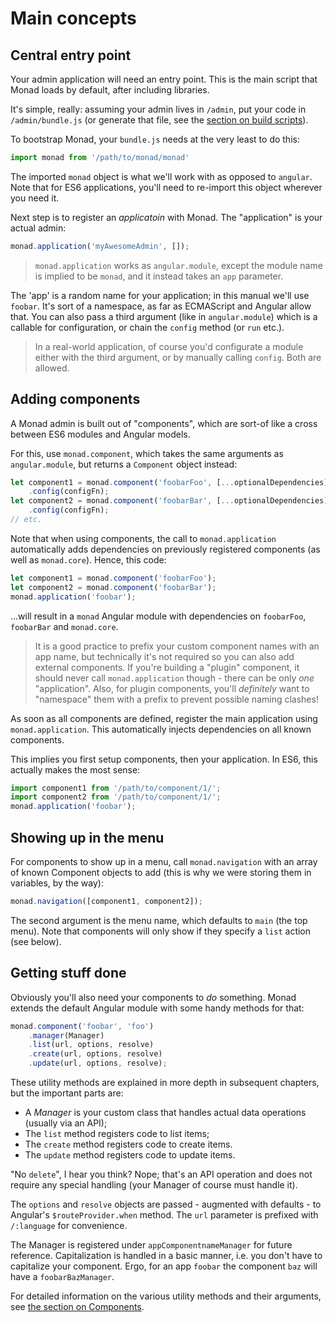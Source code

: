 # Main concepts

## Central entry point
Your admin application will need an entry point. This is the main script that
Monad loads by default, after including libraries.

It's simple, really: assuming your admin lives in `/admin`, put your code in
`/admin/bundle.js` (or generate that file, see the [section on build
scripts](./build.md)).

To bootstrap Monad, your `bundle.js` needs at the very least to do this:

```javascript
import monad from '/path/to/monad/monad'
```

The imported `monad` object is what we'll work with as opposed to `angular`.
Note that for ES6 applications, you'll need to re-import this object wherever
you need it.

Next step is to register an _applicatoin_ with Monad. The "application" is your
actual admin:

```javascript
monad.application('myAwesomeAdmin', []);
```

> `monad.application` works as `angular.module`, except the module name is
> implied to be `monad`, and it instead takes an `app` parameter.

The 'app' is a random name for your application; in this manual we'll use
`foobar`. It's sort of a namespace, as far as ECMAScript and Angular allow that.
You can also pass a third argument (like in `angular.module`) which is a
callable for configuration, or chain the `config` method (or `run` etc.).

> In a real-world application, of course you'd configurate a module either with
> the third argument, or by manually calling `config`. Both are allowed.

## Adding components
A Monad admin is built out of "components", which are sort-of like a cross
between ES6 modules and Angular models.

For this, use `monad.component`, which takes the same arguments as
`angular.module`, but returns a `Component` object instead:

```javascript
let component1 = monad.component('foobarFoo', [...optionalDependencies], configFn)
    .config(configFn);
let component2 = monad.component('foobarBar', [...optionalDependencies], configFn)
    .config(configFn);
// etc.
```

Note that when using components, the call to `monad.application` automatically
adds dependencies on previously registered components (as well as `monad.core`).
Hence, this code:

```javascript
let component1 = monad.component('foobarFoo');
let component2 = monad.component('foobarBar');
monad.application('foobar');
```

...will result in a `monad` Angular module with dependencies on `foobarFoo`,
`foobarBar` and `monad.core`.

> It is a good practice to prefix your custom component names with an app name,
> but technically it's not required so you can also add external components.
> If you're building a "plugin" component, it should never call
> `monad.application` though - there can be only _one_ "application". Also, for
> plugin components, you'll _definitely_ want to "namespace" them with a prefix
> to prevent possible naming clashes!

As soon as all components are defined, register the main application using
`monad.application`. This automatically injects dependencies on all known
components.

This implies you first setup components, then your application. In ES6, this
actually makes the most sense:

```javascript
import component1 from '/path/to/component/1/';
import component2 from '/path/to/component/1/';
monad.application('foobar');
```

## Showing up in the menu
For components to show up in a menu, call `monad.navigation` with an array of
known Component objects to add (this is why we were storing them in variables,
by the way):

```javascript
monad.navigation([component1, component2]);
```

The second argument is the menu name, which defaults to `main` (the top menu).
Note that components will only show if they specify a `list` action (see below).

## Getting stuff done
Obviously you'll also need your components to _do_ something. Monad extends the
default Angular module with some handy methods for that:

```javascript
monad.component('foobar', 'foo')
    .manager(Manager)
    .list(url, options, resolve)
    .create(url, options, resolve)
    .update(url, options, resolve);
```

These utility methods are explained in more depth in subsequent chapters, but
the important parts are:

- A *Manager* is your custom class that handles actual data operations
  (usually via an API);
- The `list` method registers code to list items;
- The `create` method registers code to create items.
- The `update` method registers code to update items.

"No `delete`", I hear you think? Nope; that's an API operation and does not
require any special handling (your Manager of course must handle it).

The `options` and `resolve` objects are passed - augmented with defaults - to
Angular's `$routeProvider.when` method. The `url` parameter is prefixed with
`/:language` for convenience.

The Manager is registered under `appComponentnameManager` for future reference.
Capitalization is handled in a basic manner, i.e. you don't have to capitalize
your component. Ergo, for an app `foobar` the component `baz` will have a
`foobarBazManager`.

For detailed information on the various utility methods and their arguments,
see [the section on Components](../classes/component.md).


